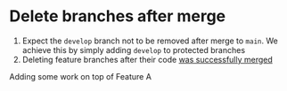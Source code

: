 # Delete branches after merge

1. Expect the `develop` branch not to be removed after merge to `main`. We achieve this by simply adding `develop` to protected branches
2. Deleting feature branches after their code [was successfully merged](/mlebkowski/delete-branches-after-merge/pull/2)

Adding some work on top of Feature A
